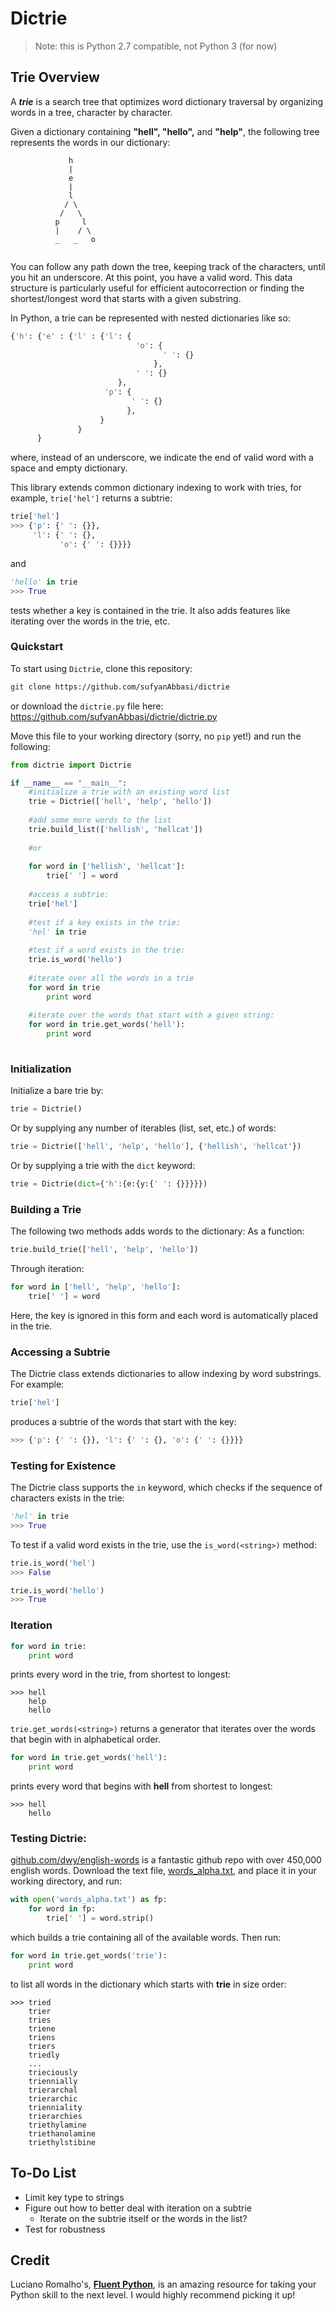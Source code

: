 # Dictrie

> Note: this is Python 2.7 compatible, not Python 3 (for now)

## Trie Overview

A ***trie*** is a search tree that optimizes word dictionary traversal by organizing words in a tree, character by character. 

Given a dictionary containing **"hell", "hello",** and **"help"**, the following tree represents the words in our dictionary:
```
             h
             |
             e
             |
             l
            / \
           /   \
          p     l
          |    / \
          _   _   o
         
```

You can follow any path down the tree, keeping track of the characters, until you hit an underscore. At this point, you have a valid word. This data structure is particularly useful for efficient autocorrection or finding the shortest/longest word that starts with a given substring.

In Python, a trie can be represented with nested dictionaries like so:

```python
{'h': {'e' : {'l' : {'l': {
                            'o': {
                                  ' ': {}
                                },
                            ' ': {}
                        },
                     'p': {
                           ' ': {}
                          },
                    }
               }
      }
```

where, instead of an underscore, we indicate the end of valid word with a space and empty dictionary. 

This library extends common dictionary indexing to work with tries, for example, `trie['hel']` returns a subtrie:
```python
trie['hel']
>>> {'p': {' ': {}}, 
     'l': {' ': {}, 
           'o': {' ': {}}}}
```

and 

```python
'hello' in trie
>>> True
```

tests whether a key is contained in the trie. It also adds features like iterating over the words in the trie, etc.

### Quickstart

To start using `Dictrie`, clone this repository:

```bash
git clone https://github.com/sufyanAbbasi/dictrie
```

or download the `dictrie.py` file here: https://github.com/sufyanAbbasi/dictrie/dictrie.py

Move this file to your working directory (sorry, no `pip` yet!) and run the following:

```python
from dictrie import Dictrie

if __name__ == "__main__":
    #initialize a trie with an existing word list
    trie = Dictrie(['hell', 'help', 'hello'])
    
    #add some more words to the list
    trie.build_list(['hellish', 'hellcat'])
    
    #or
    
    for word in ['hellish', 'hellcat']:
        trie[' '] = word
    
    #access a subtrie:
    trie['hel']
    
    #test if a key exists in the trie:
    'hel' in trie
    
    #test if a word exists in the trie:
    trie.is_word('hello')
    
    #iterate over all the words in a trie
    for word in trie
        print word
        
    #iterate over the words that start with a given string:
    for word in trie.get_words('hell'):
        print word
    
```


### Initialization
Initialize a bare trie by:

```python
trie = Dictrie()
```

Or by supplying any number of iterables (list, set, etc.) of words:

```python
trie = Dictrie(['hell', 'help', 'hello'], {'hellish', 'hellcat'})
```

Or by supplying a trie with the `dict` keyword:

```python
trie = Dictrie(dict={'h':{e:{y:{' ': {}}}}})
```

### Building a Trie
The following two methods adds words to the dictionary:
As a function:
```python
trie.build_trie(['hell', 'help', 'hello'])
```
Through iteration:
```python
for word in ['hell', 'help', 'hello']:
    trie[' '] = word
```
Here, the key is ignored in this form and each word is automatically placed in the trie.

### Accessing a Subtrie
The Dictrie class extends dictionaries to allow indexing by word substrings. For example:
```python
trie['hel']
```
produces a subtrie of the words that start with the key:
```python
>>> {'p': {' ': {}}, 'l': {' ': {}, 'o': {' ': {}}}}
```

### Testing for Existence
The Dictrie class supports the ```in``` keyword, which checks if the sequence of characters exists in the trie:
```python
'hel' in trie
>>> True
```

To test if a valid word exists in the trie, use the ```is_word(<string>)``` method:
```python
trie.is_word('hel')
>>> False

trie.is_word('hello')
>>> True
```

### Iteration
```python
for word in trie:
    print word
```
prints every word in the trie, from shortest to longest:

```
>>> hell 
    help 
    hello
```

```trie.get_words(<string>)``` returns a generator that iterates over the words that begin with <string> in alphabetical order.

```python
for word in trie.get_words('hell'):
    print word
```
prints every word that begins with **hell** from shortest to longest:

```
>>> hell 
    hello
```

### Testing Dictrie:
[github.com/dwy/english-words](https://github.com/dwyl/english-words) is a fantastic github repo with over 450,000 english words. Download the text file, [words_alpha.txt](https://github.com/dwyl/english-words/blob/master/words_alpha.txt), and place it in your working directory, and run:

```python
with open('words_alpha.txt') as fp:
    for word in fp:
        trie[' '] = word.strip()
```

which builds a trie containing all of the available words. Then run:

```python
for word in trie.get_words('trie'):
    print word
```
to list all words in the dictionary which starts with **trie** in size order:

```
>>> tried
    trier
    tries
    triene
    triens
    triers
    triedly
    ...
    trieciously
    triennially
    trierarchal
    trierarchic
    trienniality
    trierarchies
    triethylamine
    triethanolamine
    triethylstibine

```

## To-Do List
* Limit key type to strings
* Figure out how to better deal with iteration on a subtrie
    * Iterate on the subtrie itself or the words in the list?
* Test for robustness

## Credit
Luciano Romalho's, [**Fluent Python**](http://shop.oreilly.com/product/0636920032519.do), is an amazing resource for taking your Python skill to the next level. I would highly recommend picking it up!